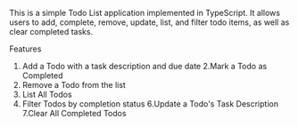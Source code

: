 

This is a simple Todo List application implemented in TypeScript. It allows users to add, complete, remove, update, list, and filter todo items, as well as clear completed tasks.

Features
1. Add a Todo with a task description and due date
2.Mark a Todo as Completed
3. Remove a Todo from the list
4. List All Todos
5. Filter Todos by completion status
6.Update a Todo's Task Description
7.Clear All Completed Todos


